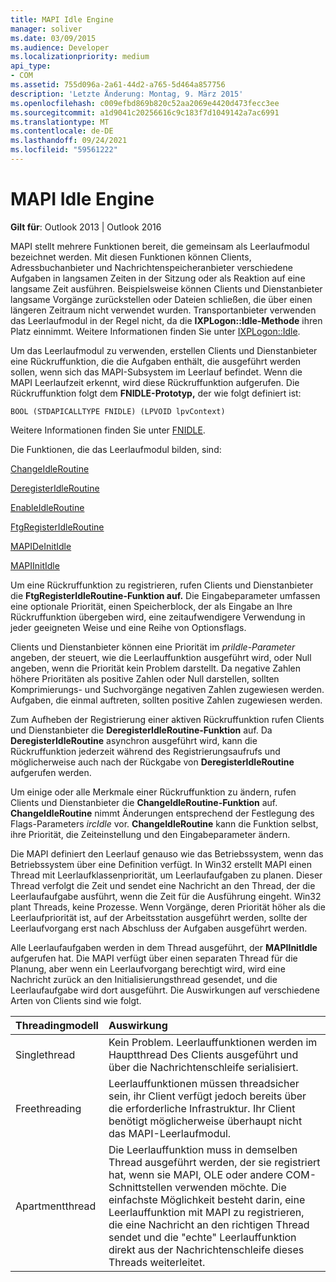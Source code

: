 ```yaml
---
title: MAPI Idle Engine
manager: soliver
ms.date: 03/09/2015
ms.audience: Developer
ms.localizationpriority: medium
api_type:
- COM
ms.assetid: 755d096a-2a61-44d2-a765-5d464a857756
description: 'Letzte Änderung: Montag, 9. März 2015'
ms.openlocfilehash: c009efbd869b820c52aa2069e4420d473fecc3ee
ms.sourcegitcommit: a1d9041c20256616c9c183f7d1049142a7ac6991
ms.translationtype: MT
ms.contentlocale: de-DE
ms.lasthandoff: 09/24/2021
ms.locfileid: "59561222"
---
```

# <a name="mapi-idle-engine"></a>MAPI Idle Engine

  
  
**Gilt für**: Outlook 2013 | Outlook 2016 
  
MAPI stellt mehrere Funktionen bereit, die gemeinsam als Leerlaufmodul bezeichnet werden. Mit diesen Funktionen können Clients, Adressbuchanbieter und Nachrichtenspeicheranbieter verschiedene Aufgaben in langsamen Zeiten in der Sitzung oder als Reaktion auf eine langsame Zeit ausführen. Beispielsweise können Clients und Dienstanbieter langsame Vorgänge zurückstellen oder Dateien schließen, die über einen längeren Zeitraum nicht verwendet wurden. Transportanbieter verwenden das Leerlaufmodul in der Regel nicht, da die **IXPLogon::Idle-Methode** ihren Platz einnimmt. Weitere Informationen finden Sie unter [IXPLogon::Idle](ixplogon-idle.md).
  
Um das Leerlaufmodul zu verwenden, erstellen Clients und Dienstanbieter eine Rückruffunktion, die die Aufgaben enthält, die ausgeführt werden sollen, wenn sich das MAPI-Subsystem im Leerlauf befindet. Wenn die MAPI Leerlaufzeit erkennt, wird diese Rückruffunktion aufgerufen. Die Rückruffunktion folgt dem **FNIDLE-Prototyp,** der wie folgt definiert ist: 
  
 `BOOL (STDAPICALLTYPE FNIDLE) (LPVOID lpvContext)`
  
Weitere Informationen finden Sie unter [FNIDLE](fnidle.md).
  
Die Funktionen, die das Leerlaufmodul bilden, sind:
  
[ChangeIdleRoutine](changeidleroutine.md)
  
[DeregisterIdleRoutine](deregisteridleroutine.md)
  
[EnableIdleRoutine](enableidleroutine.md)
  
[FtgRegisterIdleRoutine](ftgregisteridleroutine.md)
  
[MAPIDeInitIdle](mapideinitidle.md)
  
[MAPIInitIdle](mapiinitidle.md)
  
Um eine Rückruffunktion zu registrieren, rufen Clients und Dienstanbieter die **FtgRegisterIdleRoutine-Funktion auf.** Die Eingabeparameter umfassen eine optionale Priorität, einen Speicherblock, der als Eingabe an Ihre Rückruffunktion übergeben wird, eine zeitaufwendigere Verwendung in jeder geeigneten Weise und eine Reihe von Optionsflags. 
  
Clients und Dienstanbieter können eine Priorität im  _priIdle-Parameter_ angeben, der steuert, wie die Leerlauffunktion ausgeführt wird, oder Null angeben, wenn die Priorität kein Problem darstellt. Da negative Zahlen höhere Prioritäten als positive Zahlen oder Null darstellen, sollten Komprimierungs- und Suchvorgänge negativen Zahlen zugewiesen werden. Aufgaben, die einmal auftreten, sollten positive Zahlen zugewiesen werden. 
  
Zum Aufheben der Registrierung einer aktiven Rückruffunktion rufen Clients und Dienstanbieter die **DeregisterIdleRoutine-Funktion** auf. Da **DeregisterIdleRoutine** asynchron ausgeführt wird, kann die Rückruffunktion jederzeit während des Registrierungsaufrufs und möglicherweise auch nach der Rückgabe von **DeregisterIdleRoutine** aufgerufen werden. 
  
Um einige oder alle Merkmale einer Rückruffunktion zu ändern, rufen Clients und Dienstanbieter die **ChangeIdleRoutine-Funktion** auf. **ChangeIdleRoutine** nimmt Änderungen entsprechend der Festlegung des Flags-Parameters  _ircIdle_ vor. **ChangeIdleRoutine** kann die Funktion selbst, ihre Priorität, die Zeiteinstellung und den Eingabeparameter ändern. 
  
Die MAPI definiert den Leerlauf genauso wie das Betriebssystem, wenn das Betriebssystem über eine Definition verfügt. In Win32 erstellt MAPI einen Thread mit Leerlaufklassenpriorität, um Leerlaufaufgaben zu planen. Dieser Thread verfolgt die Zeit und sendet eine Nachricht an den Thread, der die Leerlaufaufgabe ausführt, wenn die Zeit für die Ausführung eingeht. Win32 plant Threads, keine Prozesse. Wenn Vorgänge, deren Priorität höher als die Leerlaufpriorität ist, auf der Arbeitsstation ausgeführt werden, sollte der Leerlaufvorgang erst nach Abschluss der Aufgaben ausgeführt werden. 
  
Alle Leerlaufaufgaben werden in dem Thread ausgeführt, der **MAPIInitIdle** aufgerufen hat. Die MAPI verfügt über einen separaten Thread für die Planung, aber wenn ein Leerlaufvorgang berechtigt wird, wird eine Nachricht zurück an den Initialisierungsthread gesendet, und die Leerlaufaufgabe wird dort ausgeführt. Die Auswirkungen auf verschiedene Arten von Clients sind wie folgt.
  
|**Threadingmodell**|**Auswirkung**|
|:-----|:-----|
|Singlethread  <br/> |Kein Problem. Leerlauffunktionen werden im Hauptthread Des Clients ausgeführt und über die Nachrichtenschleife serialisiert.  <br/> |
|Freethreading  <br/> |Leerlauffunktionen müssen threadsicher sein, ihr Client verfügt jedoch bereits über die erforderliche Infrastruktur. Ihr Client benötigt möglicherweise überhaupt nicht das MAPI-Leerlaufmodul.  <br/> |
|Apartmentthread  <br/> |Die Leerlauffunktion muss in demselben Thread ausgeführt werden, der sie registriert hat, wenn sie MAPI, OLE oder andere COM-Schnittstellen verwenden möchte. Die einfachste Möglichkeit besteht darin, eine Leerlauffunktion mit MAPI zu registrieren, die eine Nachricht an den richtigen Thread sendet und die "echte" Leerlauffunktion direkt aus der Nachrichtenschleife dieses Threads weiterleitet.  <br/> |
   

